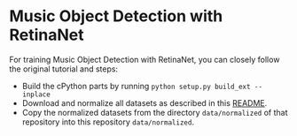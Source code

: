 # Music Object Detection with RetinaNet

For training Music Object Detection with RetinaNet, you can closely follow the original tutorial and steps:

- Build the cPython parts by running `python setup.py build_ext --inplace`
- Download and normalize all datasets as described in this [README](https://bitbucket.org/apacha/music-object-detection/src).
- Copy the normalized datasets from the directory `data/normalized` of that repository into this repository `data/normalized`.